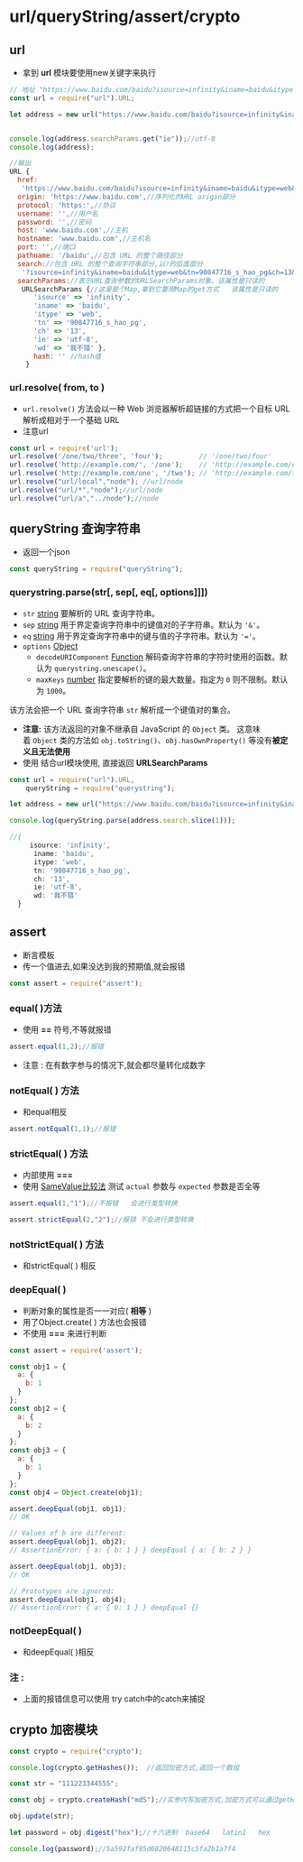 # url/queryString/assert/crypto

## url

- 拿到 **url** 模块要使用new关键字来执行

```js
// 地址 "https://www.baidu.com/baidu?isource=infinity&iname=baidu&itype=web&tn=90847716_s_hao_pg&ch=13&ie=utf-8&wd=%E6%88%91%E4%B8%8D%E9%94%99"
const url = require("url").URL;

let address = new url("https://www.baidu.com/baidu?isource=infinity&iname=baidu&itype=web&tn=90847716_s_hao_pg&ch=13&ie=utf-8&wd=%E6%88%91%E4%B8%8D%E9%94%99");


console.log(address.searchParams.get("ie"));//utf-8
console.log(address);

//输出
URL {
  href:
   'https://www.baidu.com/baidu?isource=infinity&iname=baidu&itype=web&tn=90847716_s_hao_pg&ch=13&ie=utf-8&wd=%E6%88%91%E4%B8%8D%E9%94%99',
  origin: 'https://www.baidu.com',//序列化的URL origin部分
  protocol: 'https:',//协议
  username: '',//用户名
  password: '',//密码
  host: 'www.baidu.com',//主机
  hostname: 'www.baidu.com',//主机名
  port: '',//端口
  pathname: '/baidu',//包含 URL 的整个路径部分
  search://包含 URL 的整个查询字符串部分,以?的后面部分
   '?isource=infinity&iname=baidu&itype=web&tn=90847716_s_hao_pg&ch=13&ie=utf-8&wd=%E6%88%91%E4%B8%8D%E9%94%99',
  searchParams://表示URL查询参数的URLSearchParams对象。该属性是只读的
   URLSearchParams {//这里是个Map,拿到它要用Map的get方式   该属性是只读的
      'isource' => 'infinity',
      'iname' => 'baidu',
      'itype' => 'web',
      'tn' => '90847716_s_hao_pg',
      'ch' => '13',
      'ie' => 'utf-8',
      'wd' => '我不错' },
      hash: '' //hash值
	}

```

### url.resolve( from, to )

- `url.resolve()` 方法会以一种 Web 浏览器解析超链接的方式把一个目标 URL 解析成相对于一个基础 URL 
- 注意url

```js
const url = require('url');
url.resolve('/one/two/three', 'four');         // '/one/two/four'
url.resolve('http://example.com/', '/one');    // 'http://example.com/one'
url.resolve('http://example.com/one', '/two'); // 'http://example.com/two'
url.resolve("url/local","node"); //url/node
url.resolve("url/*","node");//url/node
url.resolve("url/a","../node");//node
```

## queryString 查询字符串

- 返回一个json

```js
const queryString = require("queryString");
```

### querystring.parse(str[, sep[, eq[, options]]])

- `str` [string](http://nodejs.cn/s/_moz/Data_structures#String_type) 要解析的 URL 查询字符串。
- `sep` [string](http://nodejs.cn/s/_moz/Data_structures#String_type) 用于界定查询字符串中的键值对的子字符串。默认为 `'&'`。
- `eq` [string](http://nodejs.cn/s/_moz/Data_structures#String_type) 用于界定查询字符串中的键与值的子字符串。默认为 `'='`。
- `options` [Object](http://nodejs.cn/s/_moz/Reference/Global_Objects/Object)
  - `decodeURIComponent` [Function](http://nodejs.cn/s/_moz/Reference/Global_Objects/Function) 解码查询字符串的字符时使用的函数。默认为 `querystring.unescape()`。
  - `maxKeys` [number](http://nodejs.cn/s/_moz/Data_structures#Number_type) 指定要解析的键的最大数量。指定为 `0` 则不限制。默认为 `1000`。

该方法会把一个 URL 查询字符串 `str` 解析成一个键值对的集合。

- **注意:** 该方法返回的对象不继承自 JavaScript 的 `Object` 类。 这意味着 `Object` 类的方法如 `obj.toString()`、`obj.hasOwnProperty()` 等没有**被定义且无法使用** 
- 使用   结合url模块使用, 直接返回 **URLSearchParams**

```js
const url = require("url").URL,
    queryString = require("querystring");

let address = new url("https://www.baidu.com/baidu?isource=infinity&iname=baidu&itype=web&tn=90847716_s_hao_pg&ch=13&ie=utf-8&wd=%E6%88%91%E4%B8%8D%E9%94%99");

console.log(queryString.parse(address.search.slice(1)));

//{ 
	 isource: 'infinity',
      iname: 'baidu',
      itype: 'web',
      tn: '90847716_s_hao_pg',
      ch: '13',
      ie: 'utf-8',
      wd: '我不错' 
  }

```

## assert

- 断言模板
- 传一个值进去,如果没达到我的预期值,就会报错

```js
const assert = require("assert");
```

### equal( )方法

- 使用 **==** 符号,不等就报错

```js
assert.equal(1,2);//报错
```

- 注意 : 在有数字参与的情况下,就会都尽量转化成数字

### notEqual( ) 方法

- 和equal相反

```js
assert.notEqual(1,1);//报错
```

### strictEqual( ) 方法

- 内部使用 **===** 
- 使用 [SameValue比较法](http://nodejs.cn/s/25ULs2) 测试 `actual` 参数与 `expected` 参数是否全等 

```js
assert.equal(1,"1");//不报错   会进行类型转换

assert.strictEqual(2,"2");//报错 不会进行类型转换

```

### notStrictEqual( ) 方法

- 和strictEqual( ) 相反

### deepEqual( )

- 判断对象的属性是否一一对应( **相等** )
- 用了Object.create( ) 方法也会报错
- 不使用 **===** 来进行判断

```js
const assert = require('assert');

const obj1 = {
  a: {
    b: 1
  }
};
const obj2 = {
  a: {
    b: 2
  }
};
const obj3 = {
  a: {
    b: 1
  }
};
const obj4 = Object.create(obj1);

assert.deepEqual(obj1, obj1);
// OK

// Values of b are different:
assert.deepEqual(obj1, obj2);
// AssertionError: { a: { b: 1 } } deepEqual { a: { b: 2 } }

assert.deepEqual(obj1, obj3);
// OK

// Prototypes are ignored:
assert.deepEqual(obj1, obj4);
// AssertionError: { a: { b: 1 } } deepEqual {}
```

### notDeepEqual( )

- 和deepEqual( )相反

### 注 : 

- 上面的报错信息可以使用 try catch中的catch来捕捉

## crypto 加密模块

```js
const crypto = require("crypto");

console.log(crypto.getHashes());  //返回加密方式,返回一个数组  

const str = "111223344555";

const obj = crypto.createHash("md5");//实参内写加密方式,加密方式可以通过getHashes方式拿到

obj.update(str);

let password = obj.digest("hex");//十六进制  base64   latin1   hex

console.log(password);//5a592faf95d6820648115c5fa2b1a7f4
```

